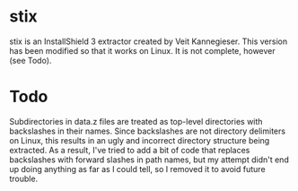 # stix
stix is an InstallShield 3 extractor created by Veit Kannegieser.
This version has been modified so that it works on Linux.
It is not complete, however (see Todo).

# Todo

Subdirectories in data.z files are treated as top-level directories
with backslashes in their names. Since backslashes are not directory
delimiters on Linux, this results in an ugly and incorrect directory
structure being extracted. As a result, I've tried to add a bit of
code that replaces backslashes with forward slashes in path names,
but my attempt didn't end up doing anything as far as I could tell,
so I removed it to avoid future trouble.
